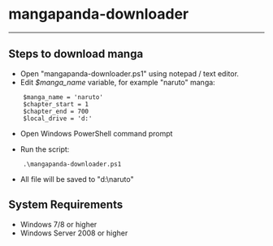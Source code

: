 mangapanda-downloader
=====================

- - - - 

Steps to download manga
-----------------------

* Open "mangapanda-downloader.ps1" using notepad / text editor.
* Edit _$manga_name_ variable, for example "naruto" manga:
```
    $manga_name = 'naruto'
    $chapter_start = 1
    $chapter_end = 700
    $local_drive = 'd:'
```
* Open Windows PowerShell command prompt

* Run the script:
```
    .\mangapanda-downloader.ps1
```
* All file will be saved to "d:\naruto"


System Requirements
-------------------

- Windows 7/8 or higher
- Windows Server 2008 or higher



